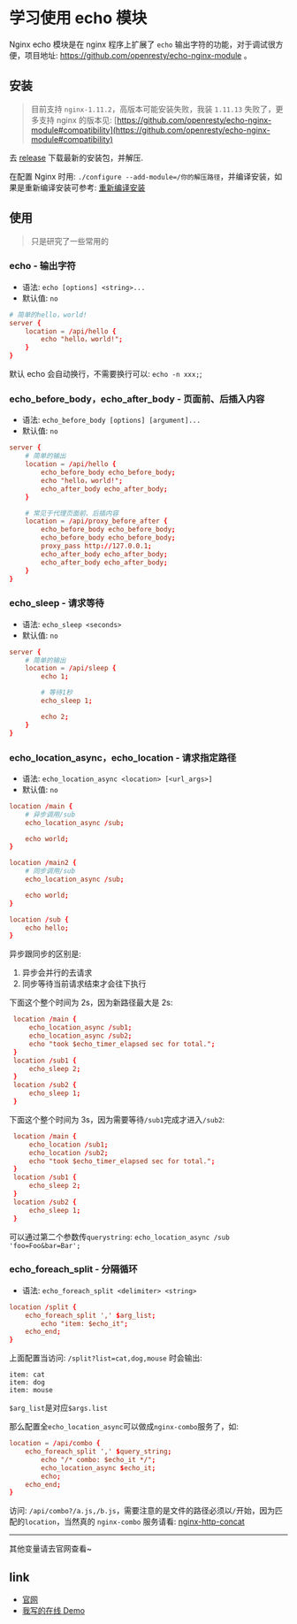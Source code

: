 # 学习使用 echo 模块

Nginx echo 模块是在 nginx 程序上扩展了 `echo` 输出字符的功能，对于调试很方便，项目地址: <https://github.com/openresty/echo-nginx-module> 。

## 安装

> 目前支持 `nginx-1.11.2`，高版本可能安装失败，我装 `1.11.13` 失败了，更多支持 nginx 的版本见: [https://github.com/openresty/echo-nginx-module#compatibility](https://github.com/openresty/echo-nginx-module#compatibility)

去 [release](https://github.com/openresty/echo-nginx-module/releases) 下载最新的安装包，并解压.

在配置 Nginx 时用: `./configure --add-module=/你的解压路径`，并编译安装，如果是重新编译安装可参考: [重新编译安装](../guide/linux-install.md#重新编译安装)

## 使用

> 只是研究了一些常用的

### echo - 输出字符

-   语法: `echo [options] <string>...`
-   默认值: `no`

```conf
# 简单的hello，world!
server {
    location = /api/hello {
        echo "hello，world!";
    }
}
```

默认 echo 会自动换行，不需要换行可以: `echo -n xxx;`;

### echo_before_body，echo_after_body - 页面前、后插入内容

-   语法: `echo_before_body [options] [argument]...`
-   默认值: `no`

```conf
server {
    # 简单的输出
    location = /api/hello {
        echo_before_body echo_before_body;
        echo "hello，world!";
        echo_after_body echo_after_body;
    }

    # 常见于代理页面前、后插内容
    location = /api/proxy_before_after {
        echo_before_body echo_before_body;
        echo_before_body echo_before_body;
        proxy_pass http://127.0.0.1;
        echo_after_body echo_after_body;
        echo_after_body echo_after_body;
    }
}
```

### echo_sleep - 请求等待

-   语法: `echo_sleep <seconds>`
-   默认值: `no`

```conf
server {
    # 简单的输出
    location = /api/sleep {
        echo 1;

        # 等待1秒
        echo_sleep 1;

        echo 2;
    }
}
```

### echo_location_async，echo_location - 请求指定路径

-   语法: `echo_location_async <location> [<url_args>]`
-   默认值: `no`

```conf
location /main {
    # 异步调用/sub
    echo_location_async /sub;

    echo world;
}

location /main2 {
    # 同步调用/sub
    echo_location_async /sub;

    echo world;
}

location /sub {
    echo hello;
}
```

异步跟同步的区别是:

1. 异步会并行的去请求
2. 同步等待当前请求结束才会往下执行

下面这个整个时间为 2s，因为新路径最大是 2s:

```conf
 location /main {
     echo_location_async /sub1;
     echo_location_async /sub2;
     echo "took $echo_timer_elapsed sec for total.";
 }
 location /sub1 {
     echo_sleep 2;
 }
 location /sub2 {
     echo_sleep 1;
 }
```

下面这个整个时间为 3s，因为需要等待`/sub1`完成才进入`/sub2`:

```conf
 location /main {
     echo_location /sub1;
     echo_location /sub2;
     echo "took $echo_timer_elapsed sec for total.";
 }
 location /sub1 {
     echo_sleep 2;
 }
 location /sub2 {
     echo_sleep 1;
 }
```

可以通过第二个参数传`querystring`: `echo_location_async /sub 'foo=Foo&bar=Bar';`

### echo_foreach_split - 分隔循环

-   语法: `echo_foreach_split <delimiter> <string>`

```conf
location /split {
    echo_foreach_split ',' $arg_list;
        echo "item: $echo_it";
    echo_end;
}
```

上面配置当访问: `/split?list=cat,dog,mouse` 时会输出:

```
item: cat
item: dog
item: mouse
```

`$arg_list`是对应`$args.list`

那么配置全`echo_location_async`可以做成`nginx-combo`服务了，如:

```conf
location = /api/combo {
    echo_foreach_split ',' $query_string;
        echo "/* combo: $echo_it */";
        echo_location_async $echo_it;
        echo;
    echo_end;
}
```

访问: `/api/combo?/a.js,/b.js`，需要注意的是文件的路径必须以`/`开始，因为匹配的`location`，当然真的 `nginx-combo` 服务请看: [nginx-http-concat](../example/http-concat.md)

---

其他变量请去官网查看~

## link

-   [官网](https://github.com/openresty/echo-nginx-module)
-   [我写的在线 Demo](//echo.xuexb.com)
